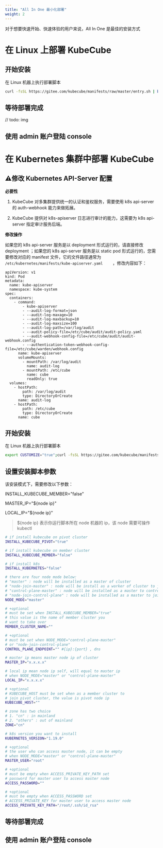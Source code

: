 ```yaml
---
title: "All In One 最小化部署"
weight: 2
---
```


对于想要快速开始、快速体验的用户来说，All In One 是最佳的安装方式

# 在 Linux 上部署 KubeCube

## 开始安装

在 Linux 机器上执行部署脚本

```bash
curl -fsSL https://gitee.com/kubecube/manifests/raw/master/entry.sh | bash
```

## 等待部署完成

// todo: img

## 使用 admin 账户登陆 console


# 在 Kubernetes 集群中部署 KubeCube

## ⚠️修改 Kubernetes API-Server 配置

**必要性**

1. KubeCube 对多集群提供统一的认证和鉴权服务，需要使用 k8s api-server 的 auth-webhook 能力来做拓展。

2. KubeCube 提供对 k8s-apiserver 日志进行审计的能力，这需要为 k8s api-server 指定审计服务后端。

**修改操作**

如果您的 k8s api-server 服务是以 deployment 形式运行的，请直接修改 deployment ；如果您的 k8s api-server 服务是以 static pod 形式运行的，您需要修改对应的 manifest 文件，它的文件路径通常为 `/etc/kubernetes/manifests/kube-apiserver.yaml    ` ，修改内容如下：

```
apiVersion: v1
kind: Pod
metadata:
  name: kube-apiserver
  namespace: kube-system
spec:
  containers:
    - command:
        - kube-apiserver
        - --audit-log-format=json
        - --audit-log-maxage=10
        - --audit-log-maxbackup=10
        - --audit-log-maxsize=100
        - --audit-log-path=/var/log/audit
        - --audit-policy-file=/etc/cube/audit/audit-policy.yaml
        - --audit-webhook-config-file=/etc/cube/audit/audit-webhook.config
        - --authentication-token-webhook-config-file=/etc/cube/warden/webhook.config
      name: kube-apiserver
      volumeMounts:
        - mountPath: /var/log/audit
          name: audit-log
        - mountPath: /etc/cube
          name: cube
          readOnly: true
  volumes:
    - hostPath:
        path: /var/log/audit
        type: DirectoryOrCreate
      name: audit-log
    - hostPath:
        path: /etc/cube
        type: DirectoryOrCreate
      name: cube
```

## 开始安装

在 Linux 机器上执行部署脚本

```bash
export CUSTOMIZE="true";curl -fsSL https://gitee.com/kubecube/manifests/raw/master/entry.sh | bash
```

## 设置安装脚本参数
该安装模式下，需要修改以下参数：

INSTALL_KUBECUBE_MEMBER="false"

MASTER_IP="${node ip}"

LOCAL_IP="${node ip}"
> ${node ip} 表示你运行脚本所在 node 机器的 ip，该 node 需要可操作 kubectl
```bash
# if install kubecube on pivot cluster
INSTALL_KUBECUBE_PIVOT="true"

# if install kubecube on member cluster
INSTALL_KUBECUBE_MEMBER="false"

# if install k8s
INSTALL_KUBERNETES="false"

# there are four node mode below:
# "master" : node will be installed as a master of cluster
# "node-join-master" : node will be install as a worker of cluster to join master
# "control-plane-master" : node will be installed as a master to control plane of cluster
# "node-join-control-plane" : node will be installed as a master to join control plane
NODE_MODE="master"

# +optional
# must be set when INSTALL_KUBECUBE_MEMBER="true"
# this value is the name of member cluster you
# want to take over
MEMBER_CLUSTER_NAME=""

# +optional
# must be set when NODE_MODE="control-plane-master"
# or "node-join-control-plane"
CONTROL_PLANE_ENDPOINT="" #{ip}:{port} , dns

# master ip means master node ip of cluster
MASTER_IP="x.x.x.x"

# local ip mean node ip self, will equal to master ip
# when NODE_MODE="master" or "control-plane-master"
LOCAL_IP="x.x.x.x"

# +optional
# KUBECUBE_HOST must be set when as a member cluster to
# join pivot cluster, the value is pivot node ip
KUBECUBE_HOST=""

# zone has two choice
# 1. "cn" : in mainland
# 2. "others" : out of mainland
ZONE="cn"

# k8s version you want to install
KUBERNETES_VERSION="1.19.0"

# +optional
# the user who can access master node, it can be empty
# when NODE_MODE="master" or "control-plane-master"
MASTER_USER="root"

# +optional
# must be empty when ACCESS_PRIVATE_KEY_PATH set
# password for master user to access master node
ACCESS_PASSWORD=""

# +optional
# must be empty when ACCESS_PASSWORD set
# ACCESS_PRIVATE_KEY for master user to access master node
ACCESS_PRIVATE_KEY_PATH="/root/.ssh/id_rsa"
```

## 等待部署完成



## 使用 admin 账户登陆 console

